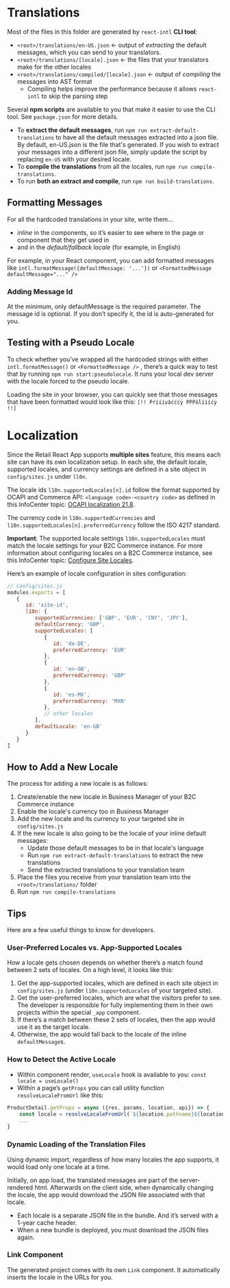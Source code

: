 # Translations

Most of the files in this folder are generated by `react-intl` **CLI tool**:

- `<root>/translations/en-US.json` <- output of _extracting_ the default messages, which you can send to your translators.
- `<root>/translations/[locale].json` <- the files that your translators make for the other locales
- `<root>/translations/compiled/[locale].json` <- output of _compiling_ the messages into AST format
  - Compiling helps improve the performance because it allows `react-intl` to skip the parsing step

Several **npm scripts** are available to you that make it easier to use the CLI tool. See `package.json` for more details.

- To **extract the default messages**, run `npm run extract-default-translations` to have all the default messages extracted into a json file. By default, en-US.json is the file that's generated. If you wish to extract your messages into a different json file, simply update the script by replacing `en-US` with your desired locale.
- To **compile the translations** from all the locales, run `npm run compile-translations`.
- To run **both an extract and compile**, run `npm run build-translations`.

## Formatting Messages

For all the hardcoded translations in your site, write them...

- _inline_ in the components, so it’s easier to see where in the page or component that they get used in
- and in the _default/fallback locale_ (for example, in English)

For example, in your React component, you can add formatted messages like `intl.formatMessage({defaultMessage: '...'})` or `<FormattedMessage defaultMessage="..." />`

### Adding Message Id

At the minimum, only defaultMessage is the required parameter. The message id is optional. If you don’t specify it, the id is auto-generated for you.

## Testing with a Pseudo Locale

To check whether you’ve wrapped all the hardcoded strings with either `intl.formatMessage()` or `<FormattedMessage />` , there’s a quick way to test that by running `npm run start:pseudolocale`. It runs your local dev server with the locale forced to the pseudo locale.

Loading the site in your browser, you can quickly see that those messages that have been formatted would look like this: `[!! Ṕŕíííṿâćććẏ ṔṔṔŏĺíííćẏ !!]`

# Localization

Since the Retail React App supports **multiple sites** feature, this means each site can have its own localization setup. In each site, 
the default locale, supported locales, and currency settings are defined in a site object in `config/sites.js` under `ll0n`.

The locale ids `l10n.supportedLocales[n].id` follow the format supported by OCAPI and Commerce API: `<language code>-<country code>` as defined in this InfoCenter topic: [OCAPI localization 21.8](https://documentation.b2c.commercecloud.salesforce.com/DOC1/topic/com.demandware.dochelp/OCAPI/current/usage/Localization.html).

The currency code in `l10n.supportedCurrencies` and `l10n.supportedLocales[n].preferredCurrency` follow the ISO 4217 standard.

**Important**: The supported locale settings `l10n.supportedLocales` must match the locale settings for your B2C Commerce instance. For more information about configuring locales on a B2C Commerce instance, see this InfoCenter topic: [Configure Site Locales](https://documentation.b2c.commercecloud.salesforce.com/DOC2/topic/com.demandware.dochelp/content/b2c_commerce/topics/admin/b2c_configuring_site_locales.html).

Here’s an example of locale configuration in sites configuration:

```js
// config/sites.js
modules.exports = [
   {
      id: 'site-id', 
      l10n: {
         supportedCurrencies: ['GBP', 'EUR', 'CNY', 'JPY'],
         defaultCurrency: 'GBP',
         supportedLocales: [
            {
               id: 'de-DE',
               preferredCurrency: 'EUR'
            },
            {
               id: 'en-GB',
               preferredCurrency: 'GBP'
            },
            {
               id: 'es-MX',
               preferredCurrency: 'MXN'
            },
            // other locales
         ],
         defaultLocale: 'en-GB'
      }
   }
]
```

## How to Add a New Locale

The process for adding a new locale is as follows:

1. Create/enable the new locale in Business Manager of your B2C Commerce instance
2. Enable the locale's currency too in Business Manager
3. Add the new locale and its currency to your targeted site in `config/sites.js`
4. If the new locale is also going to be the locale of your inline default messages:
    - Update those default messages to be in that locale's language
    - Run `npm run extract-default-translations` to extract the new translations
    - Send the extracted translations to your translation team
5. Place the files you receive from your translation team into the `<root>/translations/` folder
6. Run `npm run compile-translations`

## Tips

Here are a few useful things to know for developers.

### User-Preferred Locales vs. App-Supported Locales

How a locale gets chosen depends on whether there’s a match found between 2 sets of locales. On a high level, it looks like this:

1. Get the app-supported locales, which are defined in each site object in `config/sites.js` (under `l10n.supportedLocales` of your targeted site).
2. Get the user-preferred locales, which are what the visitors prefer to see. The developer is responsible for fully implementing them in their own projects within the special `_app` component.
3. If there’s a match between these 2 sets of locales, then the app would use it as the target locale.
4. Otherwise, the app would fall back to the locale of the inline `defaultMessage`s. 

### How to Detect the Active Locale

- Within component render, `useLocale` hook is available to you: `const locale = useLocale()`
- Within a page’s `getProps` you can call utility function `resolveLocaleFromUrl` like this:

```js
ProductDetail.getProps = async ({res, params, location, api}) => {
    const locale = resolveLocaleFromUrl(`${location.pathname}${location.search}`)
    ...
}
```

### Dynamic Loading of the Translation Files

Using dynamic import, regardless of how many locales the app supports, it would load only one locale at a time.

Initially, on app load, the translated messages are part of the server-rendered html. Afterwards on the client side, when dynamically changing the locale, the app would download the JSON file associated with that locale.

- Each locale is a separate JSON file in the bundle. And it’s served with a 1-year cache header.
- When a new bundle is deployed, you must download the JSON files again.

### Link Component

The generated project comes with its own `Link` component. It automatically inserts the locale in the URLs for you.
